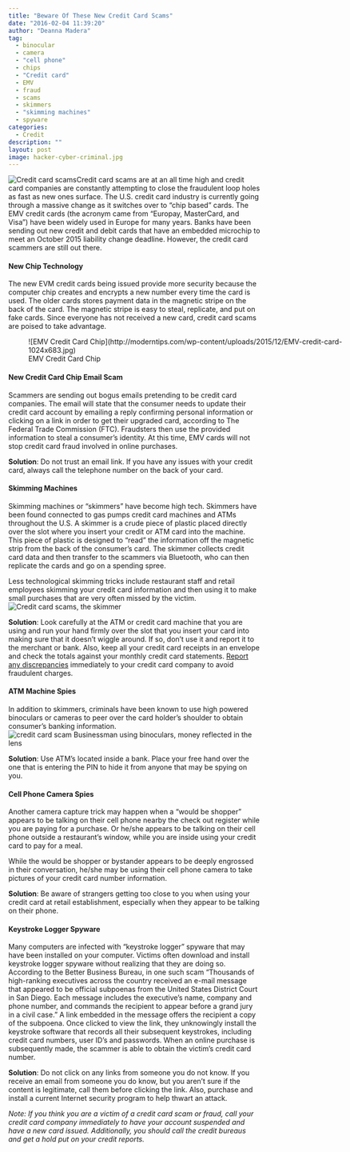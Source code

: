 ```yaml
---
title: "Beware Of These New Credit Card Scams"
date: "2016-02-04 11:39:20"
author: "Deanna Madera"
tag:
  - binocular
  - camera
  - "cell phone"
  - chips
  - "Credit card"
  - EMV
  - fraud
  - scams
  - skimmers
  - "skimming machines"
  - spyware
categories:
  - Credit
description: ""
layout: post
image: hacker-cyber-criminal.jpg
---
```


![Credit card scams](http://moderntips.com/wp-content/uploads/2015/12/hacker-cyber-criminal-1024x768.jpg)Credit card scams are at an all time high and credit card companies are constantly attempting to close the fraudulent loop holes as fast as new ones surface. The U.S. credit card industry is currently going through a massive change as it switches over to “chip based” cards. The EMV credit cards (the acronym came from “Europay, MasterCard, and Visa”) have been widely used in Europe for many years. Banks have been sending out new credit and debit cards that have an embedded microchip to meet an October 2015 liability change deadline. However, the credit card scammers are still out there.

#### New Chip Technology

The new EVM credit cards being issued provide more security because the computer chip creates and encrypts a new number every time the card is used. The older cards stores payment data in the magnetic stripe on the back of the card. The magnetic stripe is easy to steal, replicate, and put on fake cards. Since everyone has not received a new card, credit card scams are poised to take advantage.

<figure aria-describedby="caption-attachment-3291" class="wp-caption alignnone" id="attachment_3291" style="width: 640px">![EMV Credit Card Chip](http://moderntips.com/wp-content/uploads/2015/12/EMV-credit-card-1024x683.jpg)<figcaption class="wp-caption-text" id="caption-attachment-3291">EMV Credit Card Chip</figcaption></figure>

#### New Credit Card Chip Email Scam

Scammers are sending out bogus emails pretending to be credit card companies. The email will state that the consumer needs to update their credit card account by emailing a reply confirming personal information or clicking on a link in order to get their upgraded card, according to The Federal Trade Commission (FTC). Fraudsters then use the provided information to steal a consumer’s identity. At this time, EMV cards will not stop credit card fraud involved in online purchases.

**Solution**: Do not trust an email link. If you have any issues with your credit card, always call the telephone number on the back of your card.

#### Skimming Machines

Skimming machines or “skimmers” have become high tech. Skimmers have been found connected to gas pumps credit card machines and ATMs throughout the U.S. A skimmer is a crude piece of plastic placed directly over the slot where you insert your credit or ATM card into the machine. This piece of plastic is designed to “read” the information off the magnetic strip from the back of the consumer’s card. The skimmer collects credit card data and then transfer to the scammers via Bluetooth, who can then replicate the cards and go on a spending spree.

Less technological skimming tricks include restaurant staff and retail employees skimming your credit card information and then using it to make small purchases that are very often missed by the victim.![Credit card scams, the skimmer](http://moderntips.com/wp-content/uploads/2015/12/bigstock-Illustration-of-a-Thief-Instal-85431035-Converted.png)

**Solution**: Look carefully at the ATM or credit card machine that you are using and run your hand firmly over the slot that you insert your card into making sure that it doesn’t wiggle around. If so, don’t use it and report it to the merchant or bank. Also, keep all your credit card receipts in an envelope and check the totals against your monthly credit card statements. [Report any discrepancies](/how-to-dispute-a-credit-card-charge) immediately to your credit card company to avoid fraudulent charges.

#### ATM Machine Spies

In addition to skimmers, criminals have been known to use high powered binoculars or cameras to peer over the card holder’s shoulder to obtain consumer’s banking information. ![credit card scam Businessman using binoculars, money reflected in the lens](http://moderntips.com/wp-content/uploads/2015/12/Businessman-using-binoculars-1024x688.jpg)

**Solution**: Use ATM’s located inside a bank. Place your free hand over the one that is entering the PIN to hide it from anyone that may be spying on you.

#### Cell Phone Camera Spies

Another camera capture trick may happen when a “would be shopper” appears to be talking on their cell phone nearby the check out register while you are paying for a purchase. Or he/she appears to be talking on their cell phone outside a restaurant’s window, while you are inside using your credit card to pay for a meal.

While the would be shopper or bystander appears to be deeply engrossed in their conversation, he/she may be using their cell phone camera to take pictures of your credit card number information.

**Solution**: Be aware of strangers getting too close to you when using your credit card at retail establishment, especially when they appear to be talking on their phone.

#### Keystroke Logger Spyware

Many computers are infected with “keystroke logger” spyware that may have been installed on your computer. Victims often download and install keystroke logger spyware without realizing that they are doing so. According to the Better Business Bureau, in one such scam “Thousands of high-ranking executives across the country received an e-mail message that appeared to be official subpoenas from the United States District Court in San Diego. Each message includes the executive’s name, company and phone number, and commands the recipient to appear before a grand jury in a civil case.” A link embedded in the message offers the recipient a copy of the subpoena. Once clicked to view the link, they unknowingly install the keystroke software that records all their subsequent keystrokes, including credit card numbers, user ID’s and passwords. When an online purchase is subsequently made, the scammer is able to obtain the victim’s credit card number.

**Solution**: Do not click on any links from someone you do not know. If you receive an email from someone you do know, but you aren’t sure if the content is legitimate, call them before clicking the link. Also, purchase and install a current Internet security program to help thwart an attack.

_Note: If you think you are a victim of a credit card scam or fraud, call your credit card company immediately to have your account suspended and have a new card issued. Additionally, you should call the credit bureaus and get a hold put on your credit reports._
